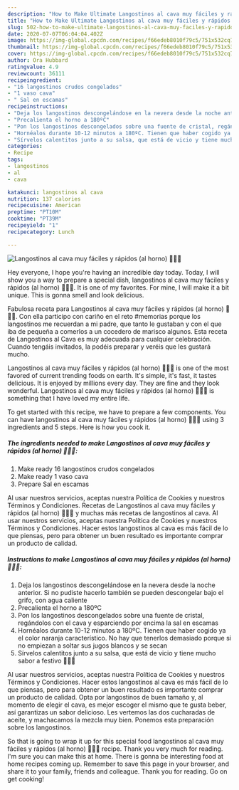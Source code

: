 ```yaml
---
description: "How to Make Ultimate Langostinos al cava muy fáciles y rápidos (al horno) 🦐🦐🍾"
title: "How to Make Ultimate Langostinos al cava muy fáciles y rápidos (al horno) 🦐🦐🍾"
slug: 502-how-to-make-ultimate-langostinos-al-cava-muy-faciles-y-rapidos-al-horno
date: 2020-07-07T06:04:04.402Z
image: https://img-global.cpcdn.com/recipes/f66edeb8010f79c5/751x532cq70/langostinos-al-cava-muy-faciles-y-rapidos-al-horno-🦐🦐🍾-foto-principal.jpg
thumbnail: https://img-global.cpcdn.com/recipes/f66edeb8010f79c5/751x532cq70/langostinos-al-cava-muy-faciles-y-rapidos-al-horno-🦐🦐🍾-foto-principal.jpg
cover: https://img-global.cpcdn.com/recipes/f66edeb8010f79c5/751x532cq70/langostinos-al-cava-muy-faciles-y-rapidos-al-horno-🦐🦐🍾-foto-principal.jpg
author: Ora Hubbard
ratingvalue: 4.9
reviewcount: 36111
recipeingredient:
- "16 langostinos crudos congelados"
- "1 vaso cava"
- " Sal en escamas"
recipeinstructions:
- "Deja los langostinos descongelándose en la nevera desde la noche anterior. Si no pudiste hacerlo también se pueden descongelar bajo el grifo, con agua caliente"
- "Precalienta el horno a 180ºC"
- "Pon los langostinos descongelados sobre una fuente de cristal, regándolos con el cava y esparciendo por encima la sal en escamas"
- "Hornéalos durante 10-12 minutos a 180ºC. Tienen que haber cogido ya el color naranja característico. No hay que tenerlos demasiado porque si no empiezan a soltar sus jugos blancos y se secan"
- "Sírvelos calentitos junto a su salsa, que está de vicio y tiene mucho sabor a festivo 🦐🦐🍾"
categories:
- Recipe
tags:
- langostinos
- al
- cava

katakunci: langostinos al cava 
nutrition: 137 calories
recipecuisine: American
preptime: "PT10M"
cooktime: "PT39M"
recipeyield: "1"
recipecategory: Lunch

---
```



![Langostinos al cava muy fáciles y rápidos (al horno) 🦐🦐🍾](https://img-global.cpcdn.com/recipes/f66edeb8010f79c5/751x532cq70/langostinos-al-cava-muy-faciles-y-rapidos-al-horno-🦐🦐🍾-foto-principal.jpg)

Hey everyone, I hope you're having an incredible day today. Today, I will show you a way to prepare a special dish, langostinos al cava muy fáciles y rápidos (al horno) 🦐🦐🍾. It is one of my favorites. For mine, I will make it a bit unique. This is gonna smell and look delicious.

Fabulosa receta para Langostinos al cava muy fáciles y rápidos (al horno) 🦐🦐🍾. Con ella participo con cariño en el reto #memorias porque los langostinos me recuerdan a mi padre, que tanto le gustaban y con el que iba de pequeña a comerlos a un cocedero de marisco algunos. Esta receta de Langostinos al Cava es muy adecuada para cualquier celebración. Cuando tengáis invitados, la podéis preparar y veréis que les gustará mucho.

Langostinos al cava muy fáciles y rápidos (al horno) 🦐🦐🍾 is one of the most favored of current trending foods on earth. It's simple, it's fast, it tastes delicious. It is enjoyed by millions every day. They are fine and they look wonderful. Langostinos al cava muy fáciles y rápidos (al horno) 🦐🦐🍾 is something that I have loved my entire life.


To get started with this recipe, we have to prepare a few components. You can have langostinos al cava muy fáciles y rápidos (al horno) 🦐🦐🍾 using 3 ingredients and 5 steps. Here is how you cook it.

<!--inarticleads1-->

##### The ingredients needed to make Langostinos al cava muy fáciles y rápidos (al horno) 🦐🦐🍾:

1. Make ready 16 langostinos crudos congelados
1. Make ready 1 vaso cava
1. Prepare  Sal en escamas


Al usar nuestros servicios, aceptas nuestra Política de Cookies y nuestros Términos y Condiciones. Recetas de Langostinos al cava muy fáciles y rápidos (al horno) 🦐🦐🍾 y muchas más recetas de langostinos al cava. Al usar nuestros servicios, aceptas nuestra Política de Cookies y nuestros Términos y Condiciones. Hacer estos langostinos al cava es más fácil de lo que piensas, pero para obtener un buen resultado es importante comprar un producto de calidad. 

<!--inarticleads2-->

##### Instructions to make Langostinos al cava muy fáciles y rápidos (al horno) 🦐🦐🍾:

1. Deja los langostinos descongelándose en la nevera desde la noche anterior. Si no pudiste hacerlo también se pueden descongelar bajo el grifo, con agua caliente
1. Precalienta el horno a 180ºC
1. Pon los langostinos descongelados sobre una fuente de cristal, regándolos con el cava y esparciendo por encima la sal en escamas
1. Hornéalos durante 10-12 minutos a 180ºC. Tienen que haber cogido ya el color naranja característico. No hay que tenerlos demasiado porque si no empiezan a soltar sus jugos blancos y se secan
1. Sírvelos calentitos junto a su salsa, que está de vicio y tiene mucho sabor a festivo 🦐🦐🍾


Al usar nuestros servicios, aceptas nuestra Política de Cookies y nuestros Términos y Condiciones. Hacer estos langostinos al cava es más fácil de lo que piensas, pero para obtener un buen resultado es importante comprar un producto de calidad. Opta por langostinos de buen tamaño y, al momento de elegir el cava, es mejor escoger el mismo que te gusta beber, así garantizas un sabor delicioso. Les vertemos las dos cucharadas de aceite, y machacamos la mezcla muy bien. Ponemos esta preparación sobre los langostinos. 

So that is going to wrap it up for this special food langostinos al cava muy fáciles y rápidos (al horno) 🦐🦐🍾 recipe. Thank you very much for reading. I'm sure you can make this at home. There is gonna be interesting food at home recipes coming up. Remember to save this page in your browser, and share it to your family, friends and colleague. Thank you for reading. Go on get cooking!
